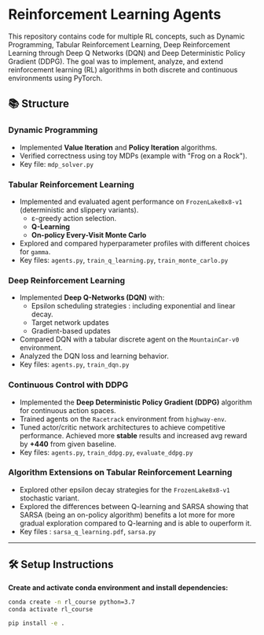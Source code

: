 # Reinforcement Learning Agents

This repository contains code for multiple RL concepts, such as Dynamic Programming, Tabular Reinforcement Learning, Deep Reinforcement Learning through Deep Q Networks (DQN) and Deep Deterministic Policy Gradient (DDPG).
The goal was to implement, analyze, and extend reinforcement learning (RL) algorithms in both discrete and continuous environments using PyTorch.

## 📚 Structure


### **Dynamic Programming** 
- Implemented **Value Iteration** and **Policy Iteration** algorithms.
- Verified correctness using toy MDPs (example with "Frog on a Rock").
- Key file: `mdp_solver.py`

### **Tabular Reinforcement Learning**
- Implemented and evaluated agent performance on `FrozenLake8x8-v1` (deterministic and slippery variants).
  - ε-greedy action selection.
  - **Q-Learning**
  - **On-policy Every-Visit Monte Carlo**
- Explored and compared hyperparameter profiles with different choices for `gamma`.
- Key files: `agents.py`, `train_q_learning.py`, `train_monte_carlo.py`

### **Deep Reinforcement Learning**
- Implemented **Deep Q-Networks (DQN)** with:
  - Epsilon scheduling strategies : including exponential and linear decay.
  - Target network updates
  - Gradient-based updates
- Compared DQN with a tabular discrete agent on the `MountainCar-v0` environment.
- Analyzed the DQN loss and learning behavior.
- Key files: `agents.py`, `train_dqn.py`

### **Continuous Control with DDPG** 
- Implemented the **Deep Deterministic Policy Gradient (DDPG)** algorithm for continuous action spaces.
- Trained agents on the `Racetrack` environment from `highway-env`.
- Tuned actor/critic network architectures to achieve competitive performance. Achieved more **stable** results and increased avg reward by **+440** from given baseline.
- Key files: `agents.py`, `train_ddpg.py`, `evaluate_ddpg.py`

### **Algorithm Extensions on Tabular Reinforcement Learning**
- Explored other epsilon decay strategies for the `FrozenLake8x8-v1` stochastic variant.
- Explored the differences between Q-learning and SARSA showing that SARSA (being an on-policy algorithm) benefits a lot more for more gradual exploration compared to Q-learning and is able to ouperform it.
- Key files : `sarsa_q_learning.pdf`, `sarsa.py`

---

## 🛠 Setup Instructions

**Create and activate conda environment and install dependencies:**

```bash
conda create -n rl_course python=3.7
conda activate rl_course
```

```bash
pip install -e .
```
